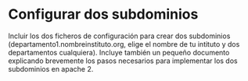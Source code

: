 # Configurar dos subdominios
Incluir los dos ficheros de configuración para crear dos subdominios (departamento1.nombreinstituto.org, elige el nombre de tu intituto y dos departamentos cualquiera). Incluye también un pequeño documento explicando brevemente los pasos necesarios para implementar los dos subdominios en apache 2.

